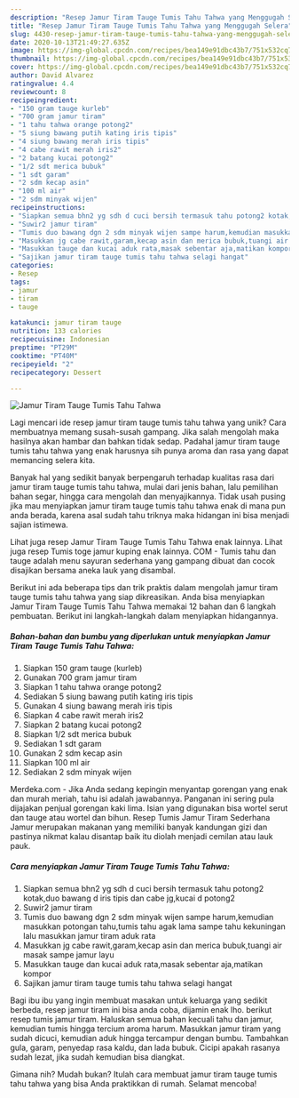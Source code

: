 ```yaml
---
description: "Resep Jamur Tiram Tauge Tumis Tahu Tahwa yang Menggugah Selera"
title: "Resep Jamur Tiram Tauge Tumis Tahu Tahwa yang Menggugah Selera"
slug: 4430-resep-jamur-tiram-tauge-tumis-tahu-tahwa-yang-menggugah-selera
date: 2020-10-13T21:49:27.635Z
image: https://img-global.cpcdn.com/recipes/bea149e91dbc43b7/751x532cq70/jamur-tiram-tauge-tumis-tahu-tahwa-foto-resep-utama.jpg
thumbnail: https://img-global.cpcdn.com/recipes/bea149e91dbc43b7/751x532cq70/jamur-tiram-tauge-tumis-tahu-tahwa-foto-resep-utama.jpg
cover: https://img-global.cpcdn.com/recipes/bea149e91dbc43b7/751x532cq70/jamur-tiram-tauge-tumis-tahu-tahwa-foto-resep-utama.jpg
author: David Alvarez
ratingvalue: 4.4
reviewcount: 8
recipeingredient:
- "150 gram tauge kurleb"
- "700 gram jamur tiram"
- "1 tahu tahwa orange potong2"
- "5 siung bawang putih kating iris tipis"
- "4 siung bawang merah iris tipis"
- "4 cabe rawit merah iris2"
- "2 batang kucai potong2"
- "1/2 sdt merica bubuk"
- "1 sdt garam"
- "2 sdm kecap asin"
- "100 ml air"
- "2 sdm minyak wijen"
recipeinstructions:
- "Siapkan semua bhn2 yg sdh d cuci bersih termasuk tahu potong2 kotak,duo bawang d iris tipis dan cabe jg,kucai d potong2"
- "Suwir2 jamur tiram"
- "Tumis duo bawang dgn 2 sdm minyak wijen sampe harum,kemudian masukkan potongan tahu,tumis tahu agak lama sampe tahu kekuningan lalu masukkan jamur tiram aduk rata"
- "Masukkan jg cabe rawit,garam,kecap asin dan merica bubuk,tuangi air masak sampe jamur layu"
- "Masukkan tauge dan kucai aduk rata,masak sebentar aja,matikan kompor"
- "Sajikan jamur tiram tauge tumis tahu tahwa selagi hangat"
categories:
- Resep
tags:
- jamur
- tiram
- tauge

katakunci: jamur tiram tauge 
nutrition: 133 calories
recipecuisine: Indonesian
preptime: "PT29M"
cooktime: "PT40M"
recipeyield: "2"
recipecategory: Dessert

---
```



![Jamur Tiram Tauge Tumis Tahu Tahwa](https://img-global.cpcdn.com/recipes/bea149e91dbc43b7/751x532cq70/jamur-tiram-tauge-tumis-tahu-tahwa-foto-resep-utama.jpg)

Lagi mencari ide resep jamur tiram tauge tumis tahu tahwa yang unik? Cara membuatnya memang susah-susah gampang. Jika salah mengolah maka hasilnya akan hambar dan bahkan tidak sedap. Padahal jamur tiram tauge tumis tahu tahwa yang enak harusnya sih punya aroma dan rasa yang dapat memancing selera kita.

Banyak hal yang sedikit banyak berpengaruh terhadap kualitas rasa dari jamur tiram tauge tumis tahu tahwa, mulai dari jenis bahan, lalu pemilihan bahan segar, hingga cara mengolah dan menyajikannya. Tidak usah pusing jika mau menyiapkan jamur tiram tauge tumis tahu tahwa enak di mana pun anda berada, karena asal sudah tahu triknya maka hidangan ini bisa menjadi sajian istimewa.

Lihat juga resep Jamur Tiram Tauge Tumis Tahu Tahwa enak lainnya. Lihat juga resep Tumis toge jamur kuping enak lainnya. COM - Tumis tahu dan tauge adalah menu sayuran sederhana yang gampang dibuat dan cocok disajikan bersama aneka lauk yang disambal.


Berikut ini ada beberapa tips dan trik praktis dalam mengolah jamur tiram tauge tumis tahu tahwa yang siap dikreasikan. Anda bisa menyiapkan Jamur Tiram Tauge Tumis Tahu Tahwa memakai 12 bahan dan 6 langkah pembuatan. Berikut ini langkah-langkah dalam menyiapkan hidangannya.

<!--inarticleads1-->

##### Bahan-bahan dan bumbu yang diperlukan untuk menyiapkan Jamur Tiram Tauge Tumis Tahu Tahwa:

1. Siapkan 150 gram tauge (kurleb)
1. Gunakan 700 gram jamur tiram
1. Siapkan 1 tahu tahwa orange potong2
1. Sediakan 5 siung bawang putih kating iris tipis
1. Gunakan 4 siung bawang merah iris tipis
1. Siapkan 4 cabe rawit merah iris2
1. Siapkan 2 batang kucai potong2
1. Siapkan 1/2 sdt merica bubuk
1. Sediakan 1 sdt garam
1. Gunakan 2 sdm kecap asin
1. Siapkan 100 ml air
1. Sediakan 2 sdm minyak wijen


Merdeka.com - Jika Anda sedang kepingin menyantap gorengan yang enak dan murah meriah, tahu isi adalah jawabannya. Panganan ini sering pula dijajakan penjual gorengan kaki lima. Isian yang digunakan bisa wortel serut dan tauge atau wortel dan bihun. Resep Tumis Jamur Tiram Sederhana Jamur merupakan makanan yang memiliki banyak kandungan gizi dan pastinya nikmat kalau disantap baik itu diolah menjadi cemilan atau lauk pauk. 

<!--inarticleads2-->

##### Cara menyiapkan Jamur Tiram Tauge Tumis Tahu Tahwa:

1. Siapkan semua bhn2 yg sdh d cuci bersih termasuk tahu potong2 kotak,duo bawang d iris tipis dan cabe jg,kucai d potong2
1. Suwir2 jamur tiram
1. Tumis duo bawang dgn 2 sdm minyak wijen sampe harum,kemudian masukkan potongan tahu,tumis tahu agak lama sampe tahu kekuningan lalu masukkan jamur tiram aduk rata
1. Masukkan jg cabe rawit,garam,kecap asin dan merica bubuk,tuangi air masak sampe jamur layu
1. Masukkan tauge dan kucai aduk rata,masak sebentar aja,matikan kompor
1. Sajikan jamur tiram tauge tumis tahu tahwa selagi hangat


Bagi ibu ibu yang ingin membuat masakan untuk keluarga yang sedikit berbeda, resep jamur tiram ini bisa anda coba, dijamin enak lho. berikut resep tumis jamur tiram. Haluskan semua bahan kecuali tahu dan jamur, kemudian tumis hingga tercium aroma harum. Masukkan jamur tiram yang sudah dicuci, kemudian aduk hingga tercampur dengan bumbu. Tambahkan gula, garam, penyedap rasa kaldu, dan lada bubuk. Cicipi apakah rasanya sudah lezat, jika sudah kemudian bisa diangkat. 

Gimana nih? Mudah bukan? Itulah cara membuat jamur tiram tauge tumis tahu tahwa yang bisa Anda praktikkan di rumah. Selamat mencoba!
